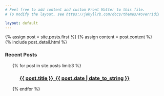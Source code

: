 ```yaml
---
# Feel free to add content and custom Front Matter to this file.
# To modify the layout, see https://jekyllrb.com/docs/themes/#overriding-theme-defaults

layout: default
---
```

<div class="blog-index">  
  {% assign post = site.posts.first %}
  {% assign content = post.content %}
  {% include post_detail.html %}
</div>
<div class="recent">
          <h3>Recent Posts</h3>
          <ul>
            {% for post in site.posts limit:3 %}
              <a href="{{ post.url }}">
                  <ul>
                  <h3>{{ post.title }}&nbsp;&nbsp;{{ post.date | date_to_string }}</h3>
                  </ul>
              </a>
            {% endfor %}
          </ul>
</div>
